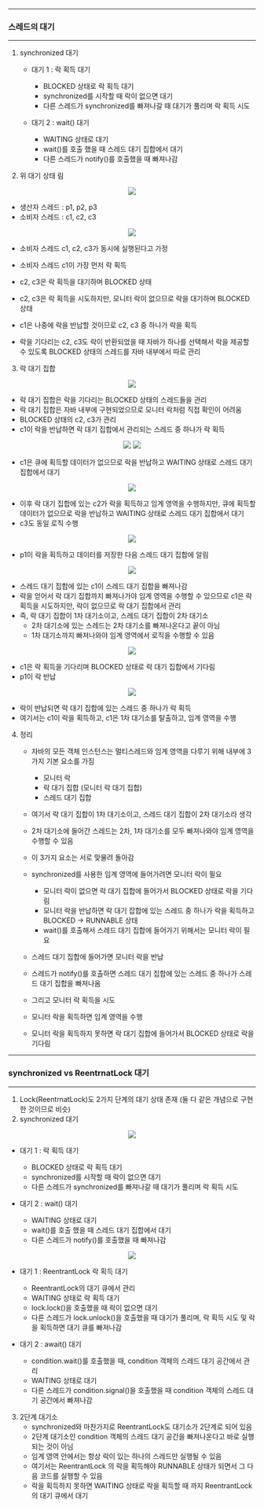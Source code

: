 -----
### 스레드의 대기
-----
1. synchronized 대기
   - 대기 1 : 락 획득 대기
     + BLOCKED 상태로 락 획득 대기
     + synchronized를 시작할 때 락이 없으면 대기
     + 다른 스레드가 synchronized를 빠져나갈 때 대기가 풀리며 락 획득 시도

   - 대기 2 : wait() 대기
     + WAITING 상태로 대기
     + wait()를 호출 했을 때 스레드 대기 집합에서 대기
     + 다른 스레드가 notify()를 호출했을 때 빠져나감

2. 위 대기 상태 림
<div align="center">
<img src="https://github.com/user-attachments/assets/3731dc26-bb4c-4024-a376-ec1862c41465">
</div>

  - 생산자 스레드 : p1, p2, p3
  - 소비자 스레드 : c1, c2, c3

<div align="center">
<img src="https://github.com/user-attachments/assets/75e32f1b-9814-4a5f-817c-1b19fb6cb065">
</div>

  - 소비자 스레드 c1, c2, c3가 동시에 실행된다고 가정
  - 소비자 스레드 c1이 가장 먼저 락 획득
  - c2, c3은 락 획득을 대기하며 BLOCKED 상태

  - c2, c3은 락 획득을 시도하지만, 모니터 락이 없으므로 락을 대기하며 BLOCKED 상태
  - c1은 나중에 락을 반납할 것이므로 c2, c3 중 하나가 락을 획득
  - 락을 기다리는 c2, c3도 락이 반환되었을 때 자바가 하나를 선택해서 락을 제공할 수 있도록 BLOCKED 상태의 스레드를 자바 내부에서 따로 관리

3. 락 대기 집합
<div align="center">
<img src="https://github.com/user-attachments/assets/a3cc81d8-f165-41e6-a7f4-00787c832397">
</div>

  - 락 대기 집합은 락을 기다리는 BLOCKED 상태의 스레드들을 관리
  - 락 대기 집합은 자바 내부에 구현되었으므로 모니터 락처럼 직접 확인이 어려움
  - BLOCKED 상태의 c2, c3가 관리
  - c1이 락을 반납하면 락 대기 집합에서 관리되는 스레드 중 하나가 락 획득

<div align="center">
<img src="https://github.com/user-attachments/assets/a84a67b6-6dbd-4077-8f66-90ba86f27791">
<img src="https://github.com/user-attachments/assets/cd4a9f65-2c44-4b61-9766-6c72c73227b8">
</div>

  - c1은 큐에 획득할 데이터가 없으므로 락을 반납하고 WAITING 상태로 스레드 대기 집합에서 대기

<div align="center">
<img src="https://github.com/user-attachments/assets/bcb7fbe8-c472-45f8-bd3b-224247e3498a">
</div>

  - 이후 락 대기 집합에 있는 c2가 락을 획득하고 임계 영역을 수행하지만, 큐에 획득할 데이터가 없으므로 락을 반납하고 WAITING 상태로 스레드 대기 집합에서 대기
  - c3도 동일 로직 수행

<div align="center">
<img src="https://github.com/user-attachments/assets/f34915a9-c623-4a5e-843f-3c592829e911">
</div>

  - p1이 락을 획득하고 데이터를 저장한 다음 스레드 대기 집합에 알림

<div align="center">
<img src="https://github.com/user-attachments/assets/f77a1303-b3fb-4eb8-9a76-00f48aec30a5">
</div>

  - 스레드 대기 집합에 있는 c1이 스레드 대기 집합을 빠져나감
  - 락을 얻어서 락 대기 집합까지 빠져나가야 임계 영역을 수행할 수 있으므로 c1은 락 획득을 시도하지만, 락이 없으므로 락 대기 집합에서 관리
  - 즉,  락 대기 집합이 1차 대기소이고, 스레드 대기 집합이 2차 대기소
    + 2차 대기소에 있는 스레드는 2차 대기소를 빠져나온다고 끝이 아님
    + 1차 대기소까지 빠져나와야 임계 영역에서 로직을 수행할 수 있음

<div align="center">
<img src="https://github.com/user-attachments/assets/cd1940f0-1a02-4d54-9c2e-e114437f33df">
</div>

  - c1은 락 획득을 기다리며 BLOCKED 상태로 락 대기 집합에서 기다림
  - p1이 락 반납

<div align="center">
<img src="https://github.com/user-attachments/assets/be876e9e-3c7a-48d7-8ea5-bc94e57d6c11">
</div>

  - 락이 반납되면 락 대기 집합에 있는 스레드 중 하나가 락 획득
  - 여기서는 c1이 락을 획득하고, c1은 1차 대기소를 탈출하고, 임계 영역을 수행

4. 정리
   - 자바의 모든 객체 인스턴스는 멀티스레드와 임계 영역을 다루기 위해 내부에 3가지 기본 요소를 가짐
     + 모니터 락
     + 락 대기 집합 (모니터 락 대기 집합)
     + 스레드 대기 집합

   - 여기서 락 대기 집합이 1차 대기소이고, 스레드 대기 집합이 2차 대기소라 생각
   - 2차 대기소에 들어간 스레드는 2차, 1차 대기소를 모두 빠져나와야 임계 영역을 수행할 수 있음
   - 이 3가지 요소는 서로 맞물려 돌아감

   - synchronized를 사용한 임계 영역에 들어가려면 모니터 락이 필요
     + 모니터 락이 없으면 락 대기 집합에 들어가서 BLOCKED 상태로 락을 기다림
     + 모니터 락을 반납하면 락 대기 잡합에 있는 스레드 중 하나가 락을 획득하고 BLOCKED → RUNNABLE 상태
     + wait()를 호출해서 스레드 대기 집합에 들어가기 위해서는 모니터 락이 필요

   - 스레드 대기 집합에 들어가면 모니터 락을 반납
   - 스레드가 notify()를 호출하면 스레드 대기 집합에 있는 스레드 중 하나가 스레드 대기 집합을 빠져나옴
   - 그리고 모니터 락 획득을 시도
   - 모니터 락을 획득하면 임계 영역을 수행
   - 모니터 락을 획득하지 못하면 락 대기 집합에 들어가서 BLOCKED 상태로 락을 기다림

------
### synchronized vs ReentrnatLock 대기
-----
1. Lock(ReentrnatLock)도 2가지 단계의 대기 상태 존재 (둘 다 같은 개념으로 구현한 것이므로 비슷)
2. synchronized 대기
<div align="center">
<img src="https://github.com/user-attachments/assets/2ea5c13b-c89e-4e06-87f8-b1bba73965cb">
</div>

   - 대기 1 : 락 획득 대기
     + BLOCKED 상태로 락 획득 대기
     + synchronized를 시작할 때 락이 없으면 대기
     + 다른 스레드가 synchronized를 빠져나갈 때 대기가 풀리며 락 획득 시도

   - 대기 2 : wait() 대기
     + WAITING 상태로 대기
     + wait()를 호출 했을 때 스레드 대기 집합에서 대기
     + 다른 스레드가 notify()를 호출했을 때 빠져나감

<div align="center">
<img src="https://github.com/user-attachments/assets/2cd6f466-facf-4ccb-a5f0-39e48076ec0e">
</div>

   - 대기 1 : ReentrantLock 락 획득 대기
     + ReentrantLock의 대기 큐에서 관리
     + WAITING 상태로 락 획득 대기
     + lock.lock()을 호출했을 때 락이 없으면 대기
     + 다른 스레드가 lock.unlock()을 호출했을 때 대기가 풀리며, 락 획득 시도 및 락을 획득하면 대기 큐를 빠져나감

  - 대기 2 : await() 대기
    + condition.wait()를 호출했을 때, condition 객체의 스레드 대기 공간에서 관리
    + WAITING 상태로 대기
    + 다른 스레드가 condition.signal()을 호출했을 때 condition 객체의 스레드 대기 공간에서 빠져나감


3. 2단계 대기소
   - synchronized와 마찬가지로 ReentrantLock도 대기소가 2단계로 되어 있음
   - 2단계 대기소인 condition 객체의 스레드 대기 공간을 빠져나온다고 바로 실행되는 것이 아님
   - 임계 영역 안에서는 항상 락이 있는 하나의 스레드만 실행될 수 있음
   - 여기서는 ReentrantLock 의 락을 획득해야 RUNNABLE 상태가 되면서 그 다음 코드를 실행할 수 있음
   - 락을 획득하지 못하면 WAITING 상태로 락을 획득할 때 까지 ReentrantLock의 대기 큐에서 대기
